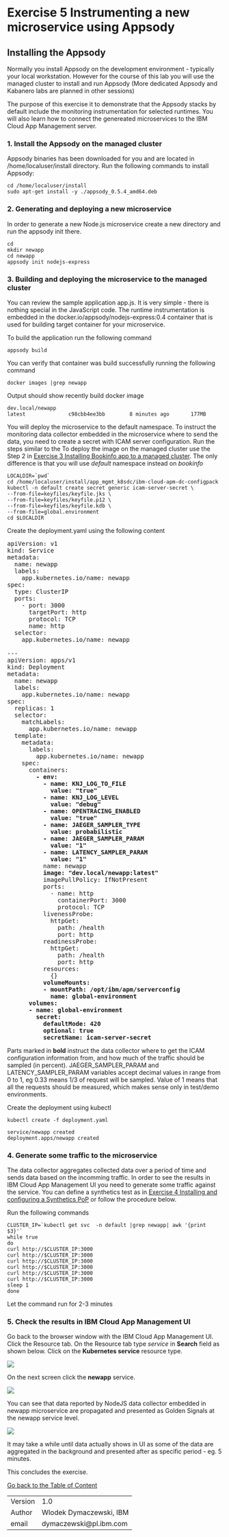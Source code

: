 # Exercise 5 Instrumenting a new microservice using Appsody

## Installing the Appsody 

Normally you install Appsody on the development environment - typically your local workstation. However for the course of this lab you will use the managed cluster to install and run Appsody (More dedicated Appsody and Kabanero labs are planned in other sessions)

The purpose of this exercise it to demonstrate that the Appsody stacks by default include the monitoring instrumentation for selected runtimes. You will also learn how to connect the genereated microservices to the IBM Cloud App Management server.

### 1. Install the Appsody on the managed cluster

Appsody binaries has been downloaded for you and are located in /home/localuser/install directory. Run the following commands to install Appsody:
```
cd /home/localuser/install
sudo apt-get install -y ./appsody_0.5.4_amd64.deb
```

### 2. Generating and deploying a new microservice

In order to generate a new Node.js microservice create a new directory and run the appsody init there.

```
cd
mkdir newapp
cd newapp
appsody init nodejs-express
```

### 3. Building and deploying the microservice to the managed cluster

You can review the sample application app.js. It is very simple - there is nothing special in the JavaScript code. The runtime instrumentation is embedded in the docker.io/appsody/nodejs-express:0.4 container that is used for building target container for your microservice. 

To build the application run the following command
```
appsody build
```
You can verify that container was build successfully running the following command
```
docker images |grep newapp
```

Output should show recently build docker image
```
dev.local/newapp                                                   latest              c98cbb4ee3bb        8 minutes ago       177MB
```

You will deploy the microservice to the default namespace. To instruct the monitoring data collector embedded in the microservice where to send the data, you need to create a secret with ICAM server configuration. Run the steps similar to the 
To deploy the image on the managed cluster use the Step 2 in [Exercise 3 Installing Bookinfo app to a managed cluster](../Exercise3/README.md). The only difference is that you will use *default* namespace instead on *bookinfo*

```
LOCALDIR=`pwd`
cd /home/localuser/install/app_mgmt_k8sdc/ibm-cloud-apm-dc-configpack
kubectl -n default create secret generic icam-server-secret \
--from-file=keyfiles/keyfile.jks \
--from-file=keyfiles/keyfile.p12 \
--from-file=keyfiles/keyfile.kdb \
--from-file=global.environment
cd $LOCALDIR
```

Create the deployment.yaml using the following content

<pre>
apiVersion: v1
kind: Service
metadata:
  name: newapp
  labels:
    app.kubernetes.io/name: newapp
spec:
  type: ClusterIP
  ports:
    - port: 3000
      targetPort: http
      protocol: TCP
      name: http
  selector:
    app.kubernetes.io/name: newapp

---
apiVersion: apps/v1
kind: Deployment
metadata:
  name: newapp
  labels:
    app.kubernetes.io/name: newapp
spec:
  replicas: 1
  selector:
    matchLabels:
      app.kubernetes.io/name: newapp
  template:
    metadata:
      labels:
        app.kubernetes.io/name: newapp
    spec:
      containers:
        <b>- env:
          - name: KNJ_LOG_TO_FILE
            value: "true"
          - name: KNJ_LOG_LEVEL
            value: "debug"        
          - name: OPENTRACING_ENABLED
            value: "true"
          - name: JAEGER_SAMPLER_TYPE
            value: probabilistic
          - name: JAEGER_SAMPLER_PARAM
            value: "1"
          - name: LATENCY_SAMPLER_PARAM
            value: "1"</b>
          name: newapp
          <b>image: "dev.local/newapp:latest"</b>
          imagePullPolicy: IfNotPresent
          ports:
            - name: http
              containerPort: 3000
              protocol: TCP
          livenessProbe:
            httpGet:
              path: /health
              port: http
          readinessProbe:
            httpGet:
              path: /health
              port: http
          resources:
            {}
          <b>volumeMounts:
          - mountPath: /opt/ibm/apm/serverconfig
            name: global-environment
      volumes:
      - name: global-environment
        secret:
          defaultMode: 420
          optional: true
          secretName: icam-server-secret</b>
</pre>

Parts marked in **bold** instruct the data collector where to get the ICAM configuration information from, and how much of the traffic should be sampled (in percent). JAEGER_SAMPLER_PARAM and LATENCY_SAMPLER_PARAM variables accept decimal values in range from 0 to 1, eg 0.33 means 1/3 of request will be sampled. Value of 1 means that all the requests should be measured, which makes sense only in test/demo environments.

Create the deployment using kubectl
```
kubectl create -f deployment.yaml 

service/newapp created
deployment.apps/newapp created
```

### 4. Generate some traffic to the microservice

The data collector aggregates collected data over a period of time and sends data based on the incomming traffic. In order to see the results in IBM Cloud App Management UI you need to generate some traffic against the service. You can define a synthetics test as in [Exercise 4 Installing and configuring a Synthetics PoP](../Exercise4/README.md) or follow the procedure below.

Run the following commands
```
CLUSTER_IP=`kubectl get svc  -n default |grep newapp| awk '{print $3}'`
while true
do
curl http://$CLUSTER_IP:3000
curl http://$CLUSTER_IP:3000
curl http://$CLUSTER_IP:3000
curl http://$CLUSTER_IP:3000
curl http://$CLUSTER_IP:3000
curl http://$CLUSTER_IP:3000
sleep 1
done
```

Let the command run for 2-3 minutes

### 5. Check the results in IBM Cloud App Management UI

Go back to the browser window with the IBM Cloud App Management UI. Click the Resource tab. On the Resource tab type *service* in **Search** field as shown below. Click on the **Kubernetes service** resource type.

![](images/2020-01-16-19-22-27.png)

On the next screen click the **newapp** service.

![](images/2020-01-16-19-24-20.png)

You can see that data reported by NodeJS data collector embedded in newapp microservice are propagated and presented as Golden Signals at the newapp service level.

![](images/2020-01-16-19-27-19.png)

It may take a while until data actually shows in UI as some of the data are aggregated in the background and presented after as specific period - eg. 5 minutes.

This concludes the exercise.

[Go back to the Table of Content](../../README.md)

<table>
  <tr>
    <td>Version</td>
    <td>1.0</td>
  </tr>
  <tr>
    <td>Author</td>
    <td>Wlodek Dymaczewski, IBM</td>
  </tr>
  <tr>
    <td>email</td>
    <td>dymaczewski@pl.ibm.com</td>
  </tr>
</table>
